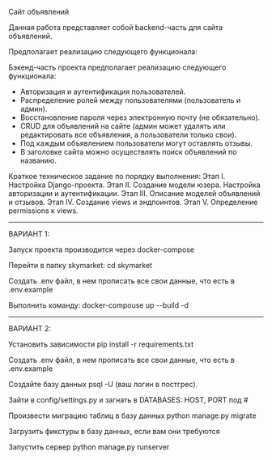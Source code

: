 Сайт объявлений



Данная работа представляет собой backend-часть для сайта объявлений.

Предполагает реализацию следующего функционала:

Бэкенд-часть проекта предполагает реализацию следующего функционала:

- Авторизация и аутентификация пользователей.
- Распределение ролей между пользователями (пользователь и админ).
- Восстановление пароля через электронную почту (не обязательно).
- CRUD для объявлений на сайте (админ может удалять или редактировать все объявления, а пользователи только свои).
- Под каждым объявлением пользователи могут оставлять отзывы.
- В заголовке сайта можно осуществлять поиск объявлений по названию.


Краткое техническое задание по порядку выполнения:
Этап I. Настройка Django-проекта.
Этап II. Создание модели юзера. Настройка авторизации и аутентификации.
Этап III. Описание моделей объявлений и отзывов.
Этап IV. Создание views и эндпоинтов.
Этап V. Определение permissions к views.


------------------------------------------------------------------------
ВАРИАНТ 1:

Запуск проекта производится через docker-compose

Перейти в папку skymarket:
cd skymarket

Создать .env файл, в нем прописать все свои данные, что есть в .env.example

Выполнить команду:
docker-compouse up --build -d

------------------------------------------------------------------------
ВАРИАНТ 2:

Установить зависимости
pip install -r requirements.txt

Создать .env файл, в нем прописать все свои данные, что есть в .env.example

Создайте базу данных psql -U (ваш логин в постгрес). 

Зайти в config/settings.py и загнать в DATABASES: HOST, PORT под #

Произвести миграцию таблиц в базу данных
python manage.py migrate

Загрузить фикстуры в базу данных, если вам они требуются

Запустить сервер
python manage.py runserver

